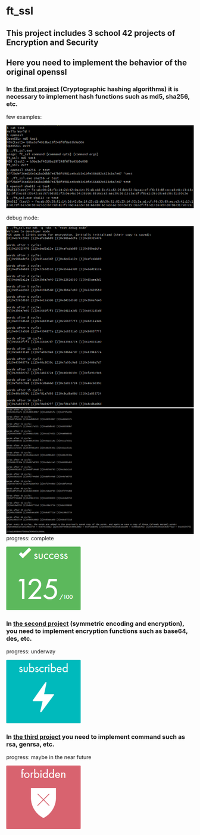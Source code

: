 # ft_ssl
## This project includes 3 school 42 projects of Encryption and Security
## Here you need to implement the behavior of the original openssl
### In [the first project](https://github.com/Dude-Rocker/resources/blob/master/ft_ssl/ft_ssl_md5.en.pdf) (Cryptographic hashing algorithms) it is necessary to implement hash functions such as md5, sha256, etc.
few examples:

![](https://github.com/Dude-Rocker/resources/blob/master/ft_ssl/exml.png)

debug mode:

![](https://github.com/Dude-Rocker/resources/blob/master/ft_ssl/sbs1.png)
![](https://github.com/Dude-Rocker/resources/blob/master/ft_ssl/sbs2.png)
progress: complete

![](https://github.com/Dude-Rocker/resources/blob/master/sucs125.png)
### In [the second project](https://github.com/Dude-Rocker/resources/blob/master/ft_ssl/ft_ssl_des.pdf) (symmetric encoding and encryption), you need to implement encryption functions such as base64, des, etc.

progress: underway

![](https://github.com/Dude-Rocker/resources/blob/master/subsc.png)
### In [the third project](https://github.com/Dude-Rocker/resources/blob/master/ft_ssl/ft_ssl_rsa.pdf) you need to implement command such as rsa, genrsa, etc.

progress: maybe in the near future

![](https://github.com/Dude-Rocker/resources/blob/master/forbid.png)
